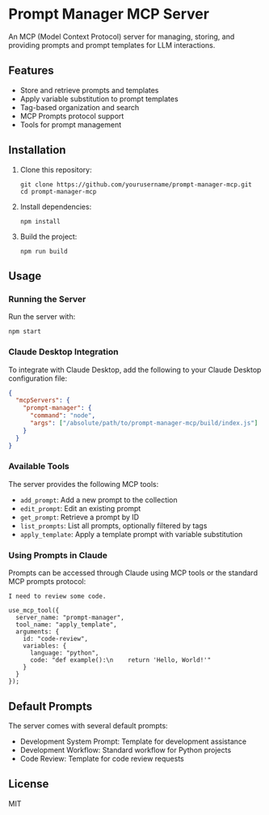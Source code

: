# Prompt Manager MCP Server

An MCP (Model Context Protocol) server for managing, storing, and providing prompts and prompt templates for LLM interactions.

## Features

- Store and retrieve prompts and templates
- Apply variable substitution to prompt templates
- Tag-based organization and search
- MCP Prompts protocol support
- Tools for prompt management

## Installation

1. Clone this repository:
   ```
   git clone https://github.com/yourusername/prompt-manager-mcp.git
   cd prompt-manager-mcp
   ```

2. Install dependencies:
   ```
   npm install
   ```

3. Build the project:
   ```
   npm run build
   ```

## Usage

### Running the Server

Run the server with:

```
npm start
```

### Claude Desktop Integration

To integrate with Claude Desktop, add the following to your Claude Desktop configuration file:

```json
{
  "mcpServers": {
    "prompt-manager": {
      "command": "node",
      "args": ["/absolute/path/to/prompt-manager-mcp/build/index.js"]
    }
  }
}
```

### Available Tools

The server provides the following MCP tools:

- `add_prompt`: Add a new prompt to the collection
- `edit_prompt`: Edit an existing prompt
- `get_prompt`: Retrieve a prompt by ID
- `list_prompts`: List all prompts, optionally filtered by tags
- `apply_template`: Apply a template prompt with variable substitution

### Using Prompts in Claude

Prompts can be accessed through Claude using MCP tools or the standard MCP prompts protocol:

```
I need to review some code.

use_mcp_tool({
  server_name: "prompt-manager",
  tool_name: "apply_template",
  arguments: {
    id: "code-review",
    variables: {
      language: "python",
      code: "def example():\n    return 'Hello, World!'"
    }
  }
});
```

## Default Prompts

The server comes with several default prompts:

- Development System Prompt: Template for development assistance
- Development Workflow: Standard workflow for Python projects
- Code Review: Template for code review requests

## License

MIT
